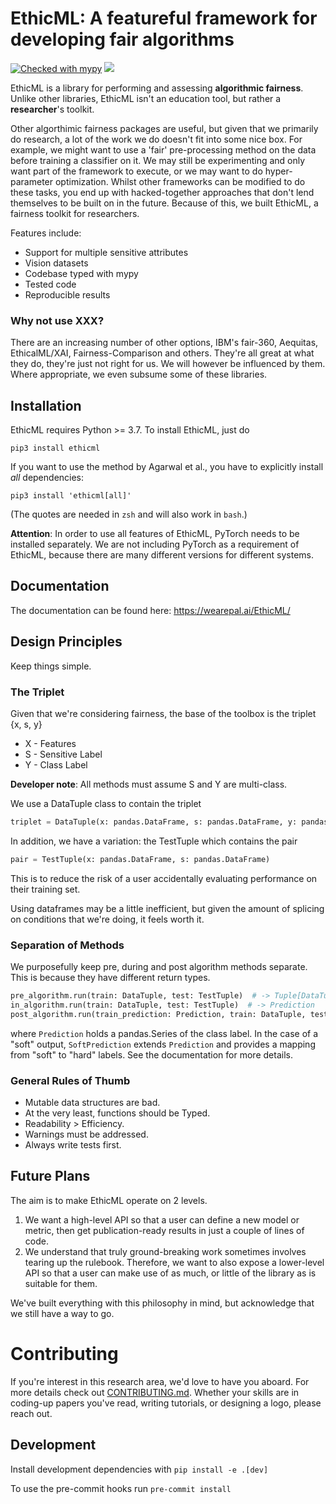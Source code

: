 # EthicML: A featureful framework for developing fair algorithms

[![Checked with mypy](http://www.mypy-lang.org/static/mypy_badge.svg)](http://mypy-lang.org/)
![](https://github.com/predictive-analytics-lab/EthicML/workflows/EthicML%20CI/badge.svg)



EthicML is a library for performing and assessing __algorithmic fairness__.
Unlike other libraries, EthicML isn't an education tool, but rather a __researcher__'s toolkit.

Other algorthimic fairness packages are useful, but given that we primarily do research,
a lot of the work we do doesn't fit into some nice box.
For example, we might want to use a 'fair' pre-processing method on the data before training a classifier on it.
We may still be experimenting and only want part of the framework to execute,
or we may want to do hyper-parameter optimization.
Whilst other frameworks can be modified to do these tasks,
you end up with hacked-together approaches that don't lend themselves to be built on in the future.
Because of this, we built EthicML, a fairness toolkit for researchers.

Features include:
- Support for multiple sensitive attributes
- Vision datasets
- Codebase typed with mypy
- Tested code
- Reproducible results

### Why not use XXX?

There are an increasing number of other options,
IBM's fair-360, Aequitas, EthicalML/XAI, Fairness-Comparison and others.
They're all great at what they do, they're just not right for us.
We will however be influenced by them.
Where appropriate, we even subsume some of these libraries.

## Installation

EthicML requires Python >= 3.7.
To install EthicML, just do
```
pip3 install ethicml
```

If you want to use the method by Agarwal et al., you have to explicitly install _all_ dependencies:
```
pip3 install 'ethicml[all]'
```
(The quotes are needed in `zsh` and will also work in `bash`.)

**Attention**: In order to use all features of EthicML, PyTorch needs to be installed separately.
We are not including PyTorch as a requirement of EthicML,
because there are many different versions for different systems.

## Documentation

The documentation can be found here: https://wearepal.ai/EthicML/

## Design Principles

Keep things simple.

### The Triplet

Given that we're considering fairness, the base of the toolbox is the triplet {x, s, y}

- X - Features
- S - Sensitive Label
- Y - Class Label

__Developer note__: All methods must assume S and Y are multi-class.

We use a DataTuple class to contain the triplet

```python
triplet = DataTuple(x: pandas.DataFrame, s: pandas.DataFrame, y: pandas.DataFrame)
```

In addition, we have a variation: the TestTuple which contains the pair
```python
pair = TestTuple(x: pandas.DataFrame, s: pandas.DataFrame)
```
This is to reduce the risk of a user accidentally evaluating performance on their training set.

Using dataframes may be a little inefficient,
but given the amount of splicing on conditions that we're doing, it feels worth it.

### Separation of Methods

We purposefully keep pre, during and post algorithm methods separate. This is because they have different return types.

```python
pre_algorithm.run(train: DataTuple, test: TestTuple)  # -> Tuple[DataTuple, TestTuple]
in_algorithm.run(train: DataTuple, test: TestTuple)  # -> Prediction
post_algorithm.run(train_prediction: Prediction, train: DataTuple, test_prediction: Prediction, test: TestTuple)  # -> Prediction
```
where `Prediction` holds a pandas.Series of the class label.
In the case of a "soft" output, `SoftPrediction` extends `Prediction` and provides a mapping from
"soft" to "hard" labels.
See the documentation for more details.

### General Rules of Thumb

- Mutable data structures are bad.
- At the very least, functions should be Typed.
- Readability > Efficiency.
- Warnings must be addressed.
- Always write tests first.

## Future Plans

The aim is to make EthicML operate on 2 levels.

1. We want a high-level API so that a user can define a new model or metric, then get publication-ready
results in just a couple of lines of code.
2. We understand that truly ground-breaking work sometimes involves tearing up the rulebook.
Therefore, we want to also expose a lower-level API so that a user can make use of as much, or little of the library
as is suitable for them.

We've built everything with this philosophy in mind, but acknowledge that we still have a way to go.

# Contributing

If you're interest in this research area, we'd love to have you aboard.
For more details check out [CONTRIBUTING.md](./CONTRIBUTING.md).
Whether your skills are in coding-up papers you've read, writing tutorials, or designing a logo, please reach out.

## Development
Install development dependencies with `pip install -e .[dev]`

To use the pre-commit hooks run `pre-commit install`
